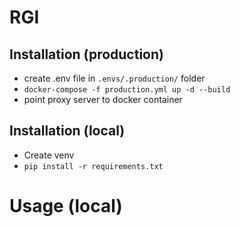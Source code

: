 # RGI

## Installation (production)

- create .env file in `.envs/.production/` folder
- `docker-compose -f production.yml up -d --build`
- point proxy server to docker container

## Installation (local)

- Create venv
- `pip install -r requirements.txt`

# Usage (local)
